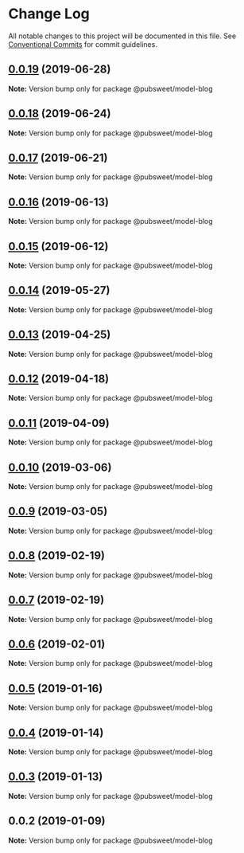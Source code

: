 # Change Log

All notable changes to this project will be documented in this file.
See [Conventional Commits](https://conventionalcommits.org) for commit guidelines.

## [0.0.19](https://gitlab.coko.foundation/pubsweet/pubsweet/compare/@pubsweet/model-blog@0.0.18...@pubsweet/model-blog@0.0.19) (2019-06-28)

**Note:** Version bump only for package @pubsweet/model-blog





## [0.0.18](https://gitlab.coko.foundation/pubsweet/pubsweet/compare/@pubsweet/model-blog@0.0.17...@pubsweet/model-blog@0.0.18) (2019-06-24)

**Note:** Version bump only for package @pubsweet/model-blog





## [0.0.17](https://gitlab.coko.foundation/pubsweet/pubsweet/compare/@pubsweet/model-blog@0.0.16...@pubsweet/model-blog@0.0.17) (2019-06-21)

**Note:** Version bump only for package @pubsweet/model-blog





## [0.0.16](https://gitlab.coko.foundation/pubsweet/pubsweet/compare/@pubsweet/model-blog@0.0.15...@pubsweet/model-blog@0.0.16) (2019-06-13)

**Note:** Version bump only for package @pubsweet/model-blog





## [0.0.15](https://gitlab.coko.foundation/pubsweet/pubsweet/compare/@pubsweet/model-blog@0.0.14...@pubsweet/model-blog@0.0.15) (2019-06-12)

**Note:** Version bump only for package @pubsweet/model-blog





## [0.0.14](https://gitlab.coko.foundation/pubsweet/pubsweet/compare/@pubsweet/model-blog@0.0.13...@pubsweet/model-blog@0.0.14) (2019-05-27)

**Note:** Version bump only for package @pubsweet/model-blog





## [0.0.13](https://gitlab.coko.foundation/pubsweet/pubsweet/compare/@pubsweet/model-blog@0.0.12...@pubsweet/model-blog@0.0.13) (2019-04-25)

**Note:** Version bump only for package @pubsweet/model-blog





## [0.0.12](https://gitlab.coko.foundation/pubsweet/pubsweet/compare/@pubsweet/model-blog@0.0.11...@pubsweet/model-blog@0.0.12) (2019-04-18)

**Note:** Version bump only for package @pubsweet/model-blog





## [0.0.11](https://gitlab.coko.foundation/pubsweet/pubsweet/compare/@pubsweet/model-blog@0.0.10...@pubsweet/model-blog@0.0.11) (2019-04-09)

**Note:** Version bump only for package @pubsweet/model-blog





## [0.0.10](https://gitlab.coko.foundation/pubsweet/pubsweet/compare/@pubsweet/model-blog@0.0.9...@pubsweet/model-blog@0.0.10) (2019-03-06)

**Note:** Version bump only for package @pubsweet/model-blog





## [0.0.9](https://gitlab.coko.foundation/pubsweet/pubsweet/compare/@pubsweet/model-blog@0.0.8...@pubsweet/model-blog@0.0.9) (2019-03-05)

**Note:** Version bump only for package @pubsweet/model-blog





## [0.0.8](https://gitlab.coko.foundation/pubsweet/pubsweet/compare/@pubsweet/model-blog@0.0.7...@pubsweet/model-blog@0.0.8) (2019-02-19)

**Note:** Version bump only for package @pubsweet/model-blog





## [0.0.7](https://gitlab.coko.foundation/pubsweet/pubsweet/compare/@pubsweet/model-blog@0.0.6...@pubsweet/model-blog@0.0.7) (2019-02-19)

**Note:** Version bump only for package @pubsweet/model-blog





## [0.0.6](https://gitlab.coko.foundation/pubsweet/pubsweet/compare/@pubsweet/model-blog@0.0.5...@pubsweet/model-blog@0.0.6) (2019-02-01)

**Note:** Version bump only for package @pubsweet/model-blog





## [0.0.5](https://gitlab.coko.foundation/pubsweet/pubsweet/compare/@pubsweet/model-blog@0.0.4...@pubsweet/model-blog@0.0.5) (2019-01-16)

**Note:** Version bump only for package @pubsweet/model-blog





## [0.0.4](https://gitlab.coko.foundation/pubsweet/pubsweet/compare/@pubsweet/model-blog@0.0.3...@pubsweet/model-blog@0.0.4) (2019-01-14)

**Note:** Version bump only for package @pubsweet/model-blog





## [0.0.3](https://gitlab.coko.foundation/pubsweet/pubsweet/compare/@pubsweet/model-blog@0.0.2...@pubsweet/model-blog@0.0.3) (2019-01-13)

**Note:** Version bump only for package @pubsweet/model-blog





## 0.0.2 (2019-01-09)

**Note:** Version bump only for package @pubsweet/model-blog
